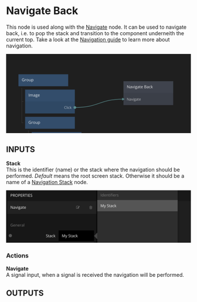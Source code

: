 # Navigate Back

This node is used along with the [Navigate](/nodes/navigation/navigate.md) node. It can be used to navigate back, i.e. to pop the stack and transition to the component underneith the current top. Take a look at the [Navigation guide](/guides/navigation.md) to learn more about navigation.

<div class="ndl-images">
    <img src="/guides/navigation/navigate-back.png" class="ndl-image med"></img>   
</div>

## INPUTS

**Stack**  
This is the identifier (name) or the stack where the navigation should be performed. *Default* means the root screen stack. Otherwise it should be a name of a [Navigation Stack](/nodes/navigation/navigation-stack.md) node.

<div class="ndl-images">
    <img src="/guides/navigation/choose-stack.png" class="ndl-image med"></img>   
</div>

### Actions

**Navigate**  
A signal input, when a signal is received the navigation will be performed.

## OUTPUTS